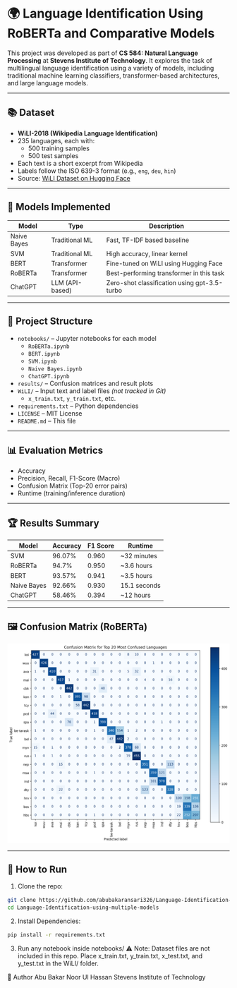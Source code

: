 # 🌍 Language Identification Using RoBERTa and Comparative Models

This project was developed as part of **CS 584: Natural Language Processing** at **Stevens Institute of Technology**. It explores the task of multilingual language identification using a variety of models, including traditional machine learning classifiers, transformer-based architectures, and large language models.

---

## 📚 Dataset

- **WiLI-2018 (Wikipedia Language Identification)**
- 235 languages, each with:
  - 500 training samples
  - 500 test samples
- Each text is a short excerpt from Wikipedia
- Labels follow the ISO 639-3 format (e.g., `eng`, `deu`, `hin`)
- Source: [WiLI Dataset on Hugging Face](https://huggingface.co/datasets/wili_2018)

---

## 🧠 Models Implemented

| Model        | Type                  | Description                                      |
|--------------|-----------------------|--------------------------------------------------|
| Naive Bayes  | Traditional ML         | Fast, TF-IDF based baseline                      |
| SVM          | Traditional ML         | High accuracy, linear kernel                    |
| BERT         | Transformer            | Fine-tuned on WiLI using Hugging Face           |
| RoBERTa      | Transformer            | Best-performing transformer in this task        |
| ChatGPT      | LLM (API-based)        | Zero-shot classification using gpt-3.5-turbo    |

---

## 📁 Project Structure

- `notebooks/` – Jupyter notebooks for each model
  - `RoBERTa.ipynb`
  - `BERT.ipynb`
  - `SVM.ipynb`
  - `Naive Bayes.ipynb`
  - `ChatGPT.ipynb`
- `results/` – Confusion matrices and result plots
- `WiLI/` – Input text and label files *(not tracked in Git)*
  - `x_train.txt`, `y_train.txt`, etc.
- `requirements.txt` – Python dependencies
- `LICENSE` – MIT License
- `README.md` – This file



---

## 📊 Evaluation Metrics

- Accuracy
- Precision, Recall, F1-Score (Macro)
- Confusion Matrix (Top-20 error pairs)
- Runtime (training/inference duration)

---

## 🏆 Results Summary

| Model        | Accuracy | F1 Score | Runtime             |
|--------------|----------|----------|---------------------|
| SVM          | 96.07%   | 0.960    | ~32 minutes         |
| RoBERTa      | 94.7%    | 0.950    | ~3.6 hours          |
| BERT         | 93.57%   | 0.941    | ~3.5 hours          |
| Naive Bayes  | 92.66%   | 0.930    | 15.1 seconds        |
| ChatGPT      | 58.46%   | 0.394    | ~12 hours           |

---

## 🖼️ Confusion Matrix (RoBERTa)

![RoBERTa Confusion Matrix](results/roberta_confusion_matrix_top20.png)

---

## 🚀 How to Run

1. Clone the repo:
```bash
git clone https://github.com/abubakaransari326/Language-Identification-using-multiple-models.git
cd Language-Identification-using-multiple-models
```
2. Install Dependencies:
```bash
pip install -r requirements.txt
```
3. Run any notebook inside notebooks/
⚠️ Note: Dataset files are not included in this repo. Place x_train.txt, y_train.txt, x_test.txt, and y_test.txt in the WiLI/ folder.


👤 Author
Abu Bakar Noor Ul Hassan
Stevens Institute of Technology